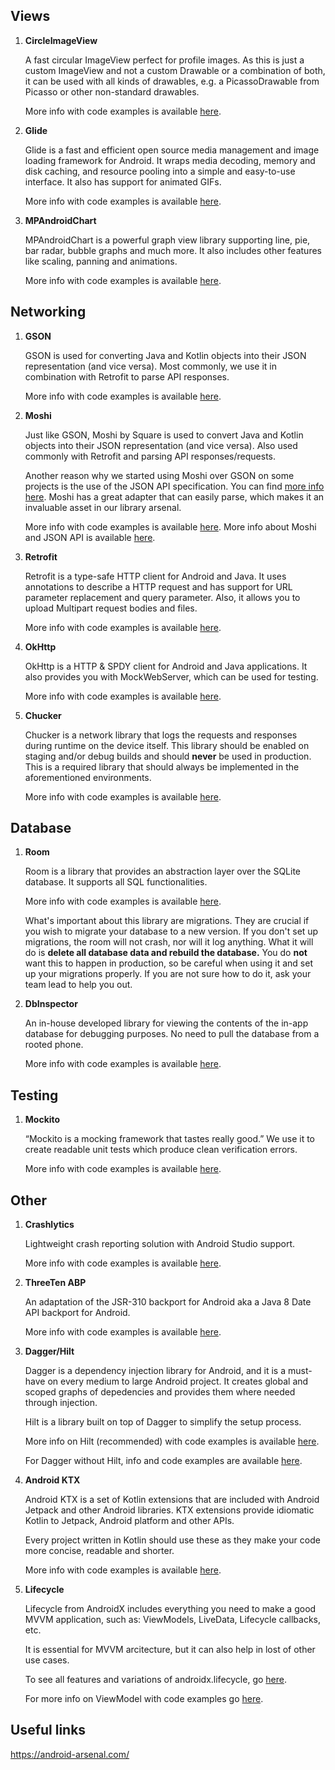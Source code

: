 ## Views

1. **CircleImageView**

	A fast circular ImageView perfect for profile images. As this is just a custom ImageView and not a custom 	Drawable or a combination of both, it can be used with all kinds of drawables, e.g. a PicassoDrawable from Picasso or other non-standard drawables.

	More info with code examples is available [here](https://github.com/hdodenhof/CircleImageView).

2. **Glide**

	Glide is a fast and efficient open source media management and image loading framework for Android. It wraps media decoding, memory and disk caching, and resource pooling into a simple and easy-to-use interface. It also has support for animated GIFs.

	More info with code examples is available [here](https://github.com/bumptech/glide).

3. **MPAndroidChart**

    MPAndroidChart is a powerful graph view library supporting line, pie, bar radar, bubble graphs and much more. It also includes other features like scaling, panning and animations.

    More info with code examples is available [here](https://github.com/PhilJay/MPAndroidChart).


## Networking

1. **GSON**

	GSON is used for converting Java and Kotlin objects into their JSON representation (and vice versa). Most commonly, we use it in combination with Retrofit to parse API responses.

	More info with code examples is available [here](https://github.com/google/gson).

2. **Moshi**

	Just like GSON, Moshi by Square is used to convert Java and Kotlin objects into their JSON representation (and vice versa). Also used commonly with Retrofit and parsing API responses/requests.

	Another reason why we started using Moshi over GSON on some projects is the use of the JSON API specification. You can find [more info here](http://jsonapi.org/).
	Moshi has a great adapter that can easily parse, which makes it an invaluable asset in our library arsenal.

	More info with code examples is available [here](https://github.com/square/moshi).
	More info about Moshi and JSON API is available [here](https://github.com/kamikat/moshi-jsonapi).

3. **Retrofit**

	Retrofit is a type-safe HTTP client for Android and Java. It uses annotations to describe a HTTP request and has support for URL parameter replacement and query parameter. Also, it allows you to upload Multipart request bodies and files.

	More info with code examples is available [here](http://square.github.io/retrofit/).

4. **OkHttp**

	OkHttp is a HTTP & SPDY client for Android and Java applications. It also provides you with MockWebServer, which can be used for testing.

	More info with code examples is available [here](http://square.github.io/okhttp/).

5. **Chucker**

	Chucker is a network library that logs the requests and responses during runtime on the device itself. This library should be enabled on staging and/or debug builds and should **never** be used in production. This is a required library that should always be implemented in the aforementioned environments.

	More info with code examples is available [here](https://github.com/ChuckerTeam/chucker).

## Database

1. **Room**

	Room is a library that provides an abstraction layer over the SQLite database. It supports all SQL functionalities.

	More info with code examples is available [here](https://developer.android.com/topic/libraries/architecture/room.html).

	What's important about this library are migrations. They are crucial if you wish to migrate your database to a new version. If you don't set up migrations, the room will not crash, nor will it log anything. What it will do is **delete all database data and rebuild the database.** You do **not** want this to happen in production, so be careful when using it and set up your migrations properly. If you are not sure how to do it, ask your team lead to help you out.

2. **DbInspector**

	An in-house developed library for viewing the contents of the in-app database for debugging purposes. No need to pull the database from a rooted phone.

	More info with code examples is available [here](https://github.com/infinum/android_dbinspector).

## Testing

1. **Mockito**

	“Mockito is a mocking framework that tastes really good.” We use it to create readable unit tests which produce clean verification errors.

	More info with code examples is available [here](http://mockito.org/).


## Other

1. **Crashlytics**

	Lightweight crash reporting solution with Android Studio support.

	More info with code examples is available [here](https://firebase.google.com/products/crashlytics).

2. **ThreeTen ABP**

	An adaptation of the JSR-310 backport for Android aka a Java 8 Date API backport for Android.

	More info with code examples is available [here](https://github.com/JakeWharton/ThreeTenABP).

3. **Dagger/Hilt**

    Dagger is a dependency injection library for Android, and it is a must-have on every medium to large Android project. It creates global and scoped graphs of depedencies and provides them where needed through injection.

    Hilt is a library built on top of Dagger to simplify the setup process.

    More info on Hilt (recommended) with code examples is available [here](https://developer.android.com/training/dependency-injection/hilt-android).

    For Dagger without Hilt, info and code examples are available [here](https://developer.android.com/training/dependency-injection/dagger-android).

4. **Android KTX**

    Android KTX is a set of Kotlin extensions that are included with Android Jetpack and other Android libraries. KTX extensions provide idiomatic Kotlin to Jetpack, Android platform and other APIs.

    Every project written in Kotlin should use these as they make your code more concise, readable and shorter.

    More info with code examples is available [here](https://developer.android.com/kotlin/ktx).

5. **Lifecycle**

    Lifecycle from AndroidX includes everything you need to make a good MVVM application, such as: ViewModels, LiveData, Lifecycle callbacks, etc.

    It is essential for MVVM arcitecture, but it can also help in lost of other use cases.

    To see all features and variations of androidx.lifecycle, go [here](https://developer.android.com/jetpack/androidx/releases/lifecycle).

    For more info on ViewModel with code examples go [here](https://developer.android.com/topic/libraries/architecture/viewmodel).

## Useful links

https://android-arsenal.com/
